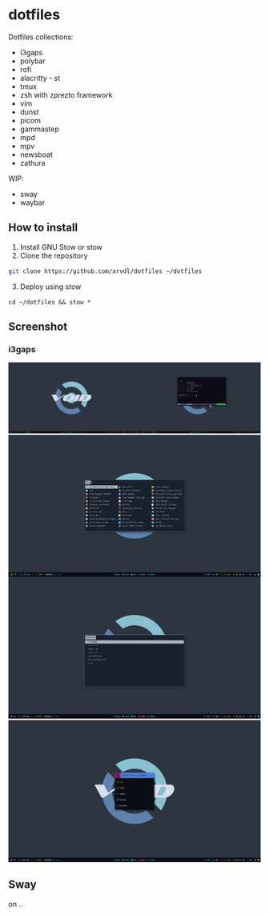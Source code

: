 # dotfiles

Dotfiles collections:

* i3gaps
* polybar
* rofi
* alacritty - st
* tmux
* zsh with zprezto framework
* vim
* dunst
* picom
* gammastep
* mpd
* mpv
* newsboat
* zathura

WIP:

* sway
* waybar

## How to install

1. Install GNU Stow or stow
2. Clone the repository

```bash
git clone https://github.com/arvdl/dotfiles ~/dotfiles
```

3. Deploy using stow

```
cd ~/dotfiles && stow *
```

## Screenshot

### i3gaps

![desktop](screenshot/desktop.png)
![menu](screenshot/menu.png)
![menu2](/screenshot/menu2.png)

## Sway

on ..
